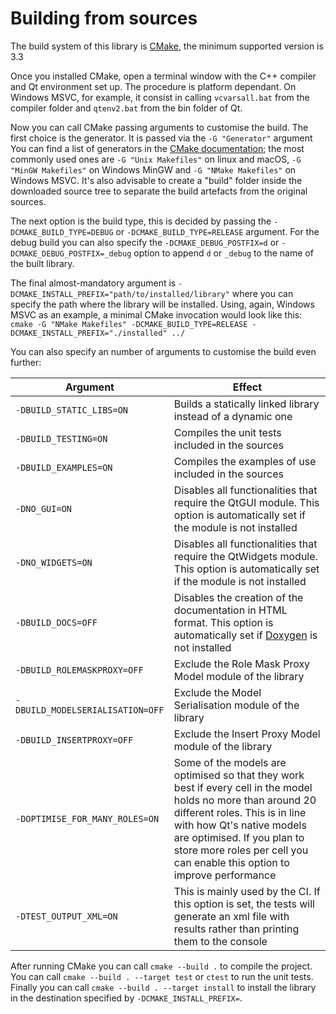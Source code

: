 # Building from sources
The build system of this library is [CMake](https://cmake.org/), the minimum supported version is 3.3

Once you installed CMake, open a terminal window with the C++ compiler and Qt environment set up. The procedure is platform dependant. 
On Windows MSVC, for example, it consist in calling `vcvarsall.bat` from the compiler folder and `qtenv2.bat` from the bin folder of Qt.

Now you can call CMake passing arguments to customise the build. The first choice is the generator. It is passed via the `-G "Generator"` argument
You can find a list of generators in the [CMake documentation](https://cmake.org/cmake/help/latest/manual/cmake-generators.7.html);
the most commonly used ones are `-G "Unix Makefiles"` on linux and macOS, `-G "MinGW Makefiles"` on Windows MinGW and `-G "NMake Makefiles"` on Windows MSVC.
It's also advisable to create a "build" folder inside the downloaded source tree to separate the build artefacts from the original sources.

The next option is the build type, this is decided by passing the `-DCMAKE_BUILD_TYPE=DEBUG` or `-DCMAKE_BUILD_TYPE=RELEASE` argument. 
For the debug build you can also specify the `-DCMAKE_DEBUG_POSTFIX=d` or `-DCMAKE_DEBUG_POSTFIX=_debug` option to append `d` or `_debug` to the name of the built library.

The final almost-mandatory argument is `-DCMAKE_INSTALL_PREFIX="path/to/installed/library"` where you can specify the path where the library will be installed.
Using, again, Windows MSVC as an example, a minimal CMake invocation would look like this:
`cmake -G "NMake Makefiles" -DCMAKE_BUILD_TYPE=RELEASE -DCMAKE_INSTALL_PREFIX="./installed" ../`

You can also specify an number of arguments to customise the build even further:

| Argument | Effect |
|----------|--------|
| `-DBUILD_STATIC_LIBS=ON` | Builds a statically linked library instead of a dynamic one |
| `-DBUILD_TESTING=ON` | Compiles the unit tests included in the sources |
| `-DBUILD_EXAMPLES=ON` | Compiles the examples of use included in the sources |
| `-DNO_GUI=ON` | Disables all functionalities that require the QtGUI module. This option is automatically set if the module is not installed |
| `-DNO_WIDGETS=ON` | Disables all functionalities that require the QtWidgets module. This option is automatically set if the module is not installed |
| `-DBUILD_DOCS=OFF` | Disables the creation of the documentation in HTML format. This option is automatically set if [Doxygen](www.doxygen.org) is not installed |
| `-DBUILD_ROLEMASKPROXY=OFF` | Exclude the Role Mask Proxy Model module of the library |
| `-DBUILD_MODELSERIALISATION=OFF` | Exclude the Model Serialisation module of the library |
| `-DBUILD_INSERTPROXY=OFF` | Exclude the Insert Proxy Model module of the library |
| `-DOPTIMISE_FOR_MANY_ROLES=ON` | Some of the models are optimised so that they work best if every cell in the model holds no more than around 20 different roles. This is in line with how Qt's native models are optimised. If you plan to store more roles per cell you can enable this option to improve performance |
| `-DTEST_OUTPUT_XML=ON` | This is mainly used by the CI. If this option is set, the tests will generate an xml file with results rather than printing them to the console |

After running CMake you can call `cmake --build .` to compile the project.
You can call `cmake --build . --target test` or `ctest` to run the unit tests.
Finally you can call `cmake --build . --target install` to install the library in the destination specified by `-DCMAKE_INSTALL_PREFIX=`.
